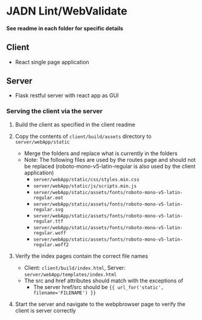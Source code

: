 # JADN Lint/WebValidate
#### See readme in each folder for specific details

## Client
- React single page application

## Server
- Flask restful server with react app as GUI

### Serving the client via the server
1. Build the client as specified in the client readme
2. Copy the contents of `client/build/assets` directory to `server/webApp/static`
	- Merge the folders and replace what is currently in the folders
	- Note: The following files are used by the routes page and should not be replaced (roboto-mono-v5-latin-regular is also used by the client application)
		- `server/webApp/static/css/styles.min.css`
		- `server/webApp/static/js/scripts.min.js`
		- `server/webApp/static/assets/fonts/roboto-mono-v5-latin-regular.eot`
		- `server/webApp/static/assets/fonts/roboto-mono-v5-latin-regular.svg`
		- `server/webApp/static/assets/fonts/roboto-mono-v5-latin-regular.ttf`
		- `server/webApp/static/assets/fonts/roboto-mono-v5-latin-regular.woff`
		- `server/webApp/static/assets/fonts/roboto-mono-v5-latin-regular.woff2`
3. Verify the index pages contain the correct file names
	- Client: `client/build/index.html`, Server: `server/webApp/templates/index.html`
	- The src and href attributes should match with the exceptions of
		- The server href/src should be `{{ url_for('static', filename='FILENAME') }}`

4. Start the server and navigate to the webpbrowser page to verify the client is server correctly
